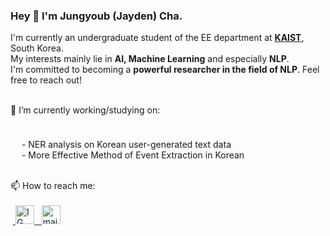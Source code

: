 ### Hey 👋 I'm Jungyoub (Jayden) Cha.

<p>

I'm currently an undergraduate student of the EE department at <strong><a href="https://www.kaist.ac.kr/en/">KAIST</a></strong>, South Korea. 
<br>My interests mainly lie in <strong>AI, Machine Learning</strong> and especially <strong>NLP</strong>.
<br>I'm committed to becoming a <strong>powerful researcher in the field of NLP</strong>. Feel free to reach out! 
</p>

<br>
🔭 I’m currently working/studying on: 
	<p style="margin-bottom:1cm;">
  <p>
         &ensp;&ensp; - NER analysis on Korean user-generated text data
        <br> &ensp;&ensp; - More Effective Method of Event Extraction in Korean
<br>
<br>
</p>
📫 How to reach me: <br><br>
    &nbsp;<a href="https://www.instagram.com/yubb3/">
         <img alt="IG" src="https://user-images.githubusercontent.com/97519387/195398291-11ab8bdc-01af-431d-8604-18329628e1b6.png"
         width=30" height="30"> &nbsp;
    <a href="mailto:jungyoub.cha@kaist.ac.kr">
         <img alt="mail" src="https://user-images.githubusercontent.com/97519387/195399316-09999440-e096-4ef5-a550-5120ae5b1c88.png"
         width=30" height="30">
<br>




<!--

**sunnyc98/sunnyc98** is a ✨ _special_ ✨ repository because its `README.md` (this file) appears on your GitHub profile.

Here are some ideas to get you started:


- 🔭 I’m currently working/studying on:
      - NER analysis on Korean user-generated text data
      - Event Extraction as a modified task of Semantic Role Labeling
- 📫 How to reach me: ...

- 😄 Pronouns: ...
- ⚡ Fun fact: ...
-->
